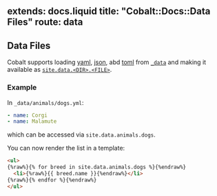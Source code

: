 extends: docs.liquid
title: "Cobalt::Docs::Data Files"
route: data
---

## Data Files

Cobalt supports loading [yaml](http://yaml.org), [json](http://json.org), abd
[toml](https://github.com/toml-lang/toml) from [`_data`](/docs/directory.html)
and making it available as [`site.data.<DIR>.<FILE>`](/docs/variables.html).

### Example

In `_data/animals/dogs.yml`:
```yml
- name: Corgi
- name: Malamute
```
which can be accessed via `site.data.animals.dogs`.

You can now render the list in a template:
```html
<ul>
{%raw%}{% for breed in site.data.animals.dogs %}{%endraw%}
  <li>{%raw%}{{ breed.name }}{%endraw%}</li>
{%raw%}{% endfor %}{%endraw%}
</ul>
```

